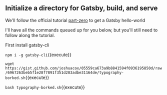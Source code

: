 ## Initialize a directory for Gatsby, build, and serve

We'll follow the official tutorial [part-zero](https://www.gatsbyjs.org/tutorial/part-zero/) to get a Gatsby hello-world

I'll have all the commands queued up for you below, but you'll still need to follow along the tutorial.

First install gatsby-cli

`npm i -g gatsby-cli`{{execute}}

`wget https://gist.github.com/joshuacox/05559ca673a9b8841594f0936195850d/raw/6967263beb5f1e28f7891f351d283adbe31164de/typography-borked.sh`{{execute}}

`bash typography-borked.sh`{{execute}}
